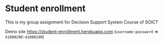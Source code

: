 # Student enrollment

This is my group assignment for Decision Support System Course of SOICT

Demo site https://student-enrollment.herokuapp.com
(`username:password` => `41008290:41008290`)
